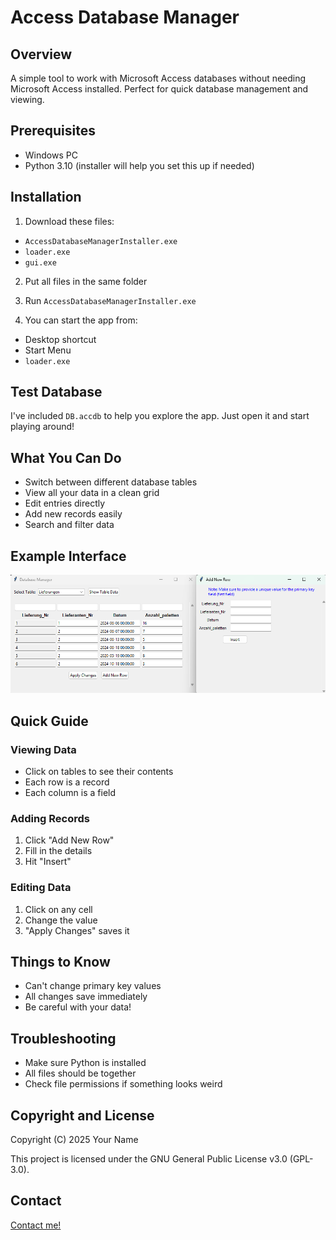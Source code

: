 # Access Database Manager
## Overview
A simple tool to work with Microsoft Access databases without needing Microsoft Access installed. Perfect for quick database management and viewing.

## Prerequisites
- Windows PC
- Python 3.10 (installer will help you set this up if needed)

## Installation
1. Download these files:
  - `AccessDatabaseManagerInstaller.exe`
  - `loader.exe`
  - `gui.exe`

2. Put all files in the same folder

3. Run `AccessDatabaseManagerInstaller.exe`

4. You can start the app from:
  - Desktop shortcut
  - Start Menu
  - `loader.exe`

## Test Database
I've included `DB.accdb` to help you explore the app. Just open it and start playing around!

## What You Can Do
- Switch between different database tables
- View all your data in a clean grid
- Edit entries directly
- Add new records easily
- Search and filter data

## Example Interface
![Database Manager Interface](screenshot.png)

## Quick Guide
### Viewing Data
- Click on tables to see their contents
- Each row is a record
- Each column is a field

### Adding Records
1. Click "Add New Row"
2. Fill in the details
3. Hit "Insert"

### Editing Data
1. Click on any cell
2. Change the value
3. "Apply Changes" saves it

## Things to Know
- Can't change primary key values
- All changes save immediately
- Be careful with your data!

## Troubleshooting
- Make sure Python is installed
- All files should be together
- Check file permissions if something looks weird

## Copyright and License

Copyright (C) 2025 Your Name

This project is licensed under the GNU General Public License v3.0 (GPL-3.0).  

## Contact
[Contact me!](https://fourat.pythonanywhere.com/contact.html)
